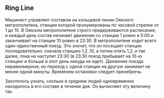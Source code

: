## Ring Line

Машинист управляет составом на кольцевой линии Омского метрополитена, станции которой пронумерованы по часовой стрелке от 1 до 10. В Омском метрополитене строго придерживаются расписания, и каждый день состав начинает движение со станции 1 ровно в 5:00 и заканчивает на станции 10 ровно в 23:30. В метрополитене ходит всего один-единственный поезд. Это значит, что он посещает станции последовательно: сначала станцию 1,2..10, а потом опять 1,2..и так далее, пока не наступит 23:30 (в 23:30 поезд прибывает на 10-ю станцию и больше в этот день никуда не едет). Движение поезда неравномерное, но переезд с одной станции на другую занимает не менее одной минуты. Временем остановки следует пренебречь.

Захотелось узнать, сколько в среднем людей одновременно находилось в его составе в течение дня. Он вычисляет эту величину так. 
